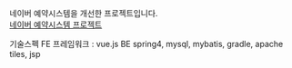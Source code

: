 네이버 예약시스템을 개선한 프로젝트입니다. \
[네이버 예약시스템 프로젝트](https://github.com/connect-boostcamp/reservation-system/tree/D_dunkirk)

기술스펙
FE
프레임워크 : vue.js
BE
spring4, mysql, mybatis, gradle, apache tiles, jsp
